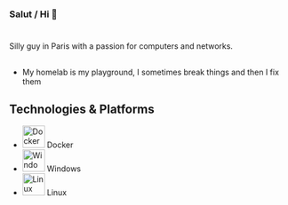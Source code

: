 ### Salut / Hi 👋

<!--
**kocey131/kocey131** is a ✨ _special_ ✨ repository because its `README.md` (this file) appears on your GitHub profile.

Here are some ideas to get you started:

- 🔭 I’m currently working on ...
- 🌱 I’m currently learning ...
- 👯 I’m looking to collaborate on ...
- 🤔 I’m looking for help with ...
- 💬 Ask me about ...
- 📫 How to reach me: ...
- 😄 Pronouns: ...
- ⚡ Fun fact: ...
-->
# 

Silly guy in Paris with a passion for computers and networks. 

## 
- My homelab is my playground, I sometimes break things and then I fix them

## Technologies & Platforms

- <img src="https://img.icons8.com/color/48/000000/docker.png" alt="Docker" width="40" height="40"/> Docker
- <img src="https://img.icons8.com/color/48/000000/windows-logo.png" alt="Windows" width="40" height="40"/> Windows
- <img src="https://img.icons8.com/color/48/000000/linux.png" alt="Linux" width="40" height="40"/> Linux
